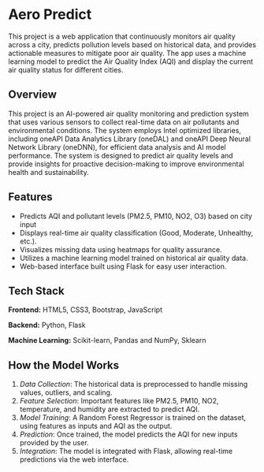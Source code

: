 # Aero Predict

This project is a web application that continuously monitors air quality across a city, predicts pollution levels based on historical data, and provides actionable measures to mitigate poor air quality. The app uses a machine learning model to predict the Air Quality Index (AQI) and display the current air quality status for different cities.




## Overview
This project is an AI-powered air quality monitoring and prediction system that uses various sensors to collect real-time data on air pollutants and environmental conditions. The system employs Intel optimized libraries, including oneAPI Data Analytics Library (oneDAL) and oneAPI Deep Neural Network Library (oneDNN), for efficient data analysis and AI model performance. The system is designed to predict air quality levels and provide insights for proactive decision-making to improve environmental health and sustainability.
## Features

- Predicts AQI and pollutant levels (PM2.5, PM10, NO2, O3) based on city input
- Displays real-time air quality classification (Good, Moderate, Unhealthy, etc.).
- Visualizes missing data using heatmaps for quality assurance.
- Utilizes a machine learning model trained on historical air quality data.
- Web-based interface built using Flask for easy user interaction.


## Tech Stack

**Frontend:** HTML5, CSS3, Bootstrap, JavaScript

**Backend:** Python, Flask

**Machine Learning:** Scikit-learn, Pandas and NumPy, Sklearn


## How the Model Works

   1. *Data Collection*: The historical data is preprocessed to   handle missing values, outliers, and scaling.
   2. *Feature Selection*: Important features like PM2.5, PM10, NO2, temperature, and humidity are extracted to predict AQI.
   3. *Model Training*: A Random Forest Regressor is trained on the dataset, using features as inputs and AQI as the output.
   4. *Prediction*: Once trained, the model predicts the AQI for new inputs provided by the user.
   5. *Integration*: The model is integrated with Flask, allowing real-time predictions via the web interface.
